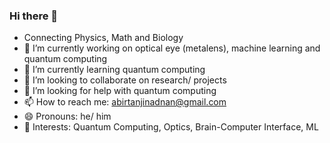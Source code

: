 ### Hi there 👋


<!-- **abirtanjinadnan/abirtanjinadnan** is a ✨ _special_ ✨ repository because its `README.md` (this file) appears on your GitHub profile. -->

<!-- Here are some ideas to get you started: -->

- Connecting Physics, Math and Biology   
- 🔭 I’m currently working on optical eye (metalens), machine learning and quantum computing   
- 🌱 I’m currently learning quantum computing      
- 👯 I’m looking to collaborate on research/ projects   
- 🤔 I’m looking for help with quantum computing   
- 📫 How to reach me: abirtanjinadnan@gmail.com
- 😄 Pronouns: he/ him 
- 💬 Interests: Quantum Computing, Optics, Brain-Computer Interface, ML  
<!-- - 💬 Ask me about anything    -->
<!-- - ⚡ Fun fact: ... -->

